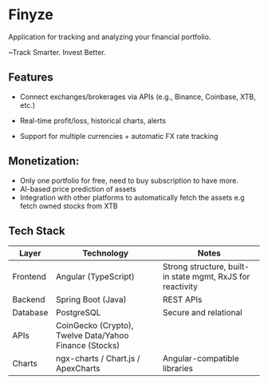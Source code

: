 # Finyze
Application for tracking and analyzing your financial portfolio.

~Track Smarter. Invest Better.

## Features

* Connect exchanges/brokerages via APIs (e.g., Binance, Coinbase, XTB, etc.)

* Real-time profit/loss, historical charts, alerts

* Support for multiple currencies + automatic FX rate tracking
  
## Monetization:

* Only one portfolio for free, need to buy subscription to have more.
* AI-based price prediction of assets
* Integration with other platforms to automatically fetch the assets e.g fetch owned stocks from XTB

## Tech Stack

| Layer | Technology | Notes |
| ------- | ---------- |------|
| Frontend | Angular (TypeScript) | Strong structure, built-in state mgmt, RxJS for reactivity |
| Backend | Spring Boot (Java) | REST APIs |
| Database | PostgreSQL | Secure and relational |
| APIs | CoinGecko (Crypto), Twelve Data/Yahoo Finance (Stocks) | 
| Charts | ngx-charts / Chart.js / ApexCharts | Angular-compatible libraries |
